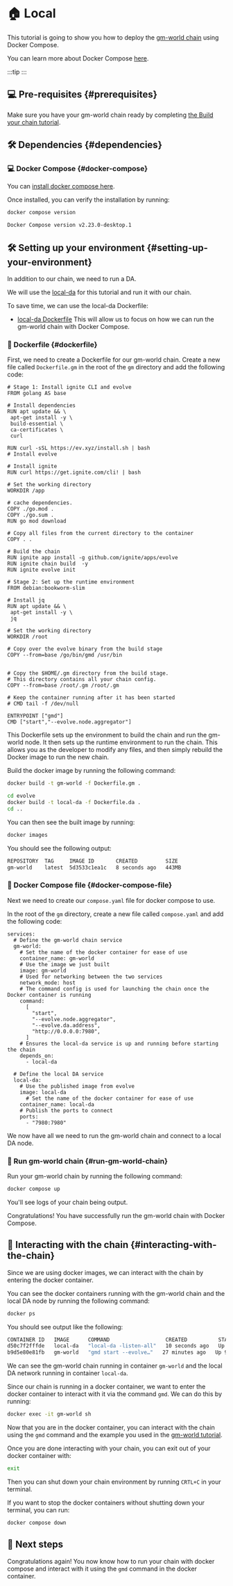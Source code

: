 # 🏠 Local

This tutorial is going to show you how to deploy the [gm-world chain](/guides/gm-world.md) using Docker Compose.

You can learn more about Docker Compose [here](https://docs.docker.com/compose/).

<!-- markdownlint-disable MD033 -->
<script setup>
import Callout from '../../.vitepress/components/callout.vue'
import constants from '../../.vitepress/constants/constants.js'
</script>

:::tip
<Callout />
:::
<!-- markdownlint-enable MD033 -->

## 💻 Pre-requisites {#prerequisites}

Make sure you have your gm-world chain ready by completing [the Build your chain tutorial](/guides/gm-world.md).

## 🛠️ Dependencies {#dependencies}

### 💻 Docker Compose {#docker-compose}

You can [install docker compose here](https://docs.docker.com/compose/install/).

Once installed, you can verify the installation by running:

```bash
docker compose version
```

```bash
Docker Compose version v2.23.0-desktop.1
```

## 🛠️ Setting up your environment {#setting-up-your-environment}

In addition to our chain, we need to run a DA.

We will use the [local-da](https://github.com/evstack/ev-node/tree/main/da/cmd/local-da) for this tutorial and run it with our chain.

To save time, we can use the local-da Dockerfile:

* [local-da Dockerfile](https://github.com/evstack/ev-node/blob/main/Dockerfile.da)
This will allow us to focus on how we can run the gm-world chain with Docker Compose.

### 🐳 Dockerfile {#dockerfile}

First, we need to create a Dockerfile for our gm-world chain. Create a new file called `Dockerfile.gm` in the root of the `gm` directory and add the following code:

```dockerfile-vue
# Stage 1: Install ignite CLI and evolve
FROM golang AS base

# Install dependencies
RUN apt update && \
 apt-get install -y \
 build-essential \
 ca-certificates \
 curl

RUN curl -sSL https://ev.xyz/install.sh | bash
# Install evolve

# Install ignite
RUN curl https://get.ignite.com/cli! | bash

# Set the working directory
WORKDIR /app

# cache dependencies.
COPY ./go.mod .
COPY ./go.sum .
RUN go mod download

# Copy all files from the current directory to the container
COPY . .

# Build the chain
RUN ignite app install -g github.com/ignite/apps/evolve
RUN ignite chain build  -y
RUN ignite evolve init

# Stage 2: Set up the runtime environment
FROM debian:bookworm-slim

# Install jq
RUN apt update && \
 apt-get install -y \
 jq

# Set the working directory
WORKDIR /root

# Copy over the evolve binary from the build stage
COPY --from=base /go/bin/gmd /usr/bin


# Copy the $HOME/.gm directory from the build stage.
# This directory contains all your chain config.
COPY --from=base /root/.gm /root/.gm

# Keep the container running after it has been started
# CMD tail -f /dev/null

ENTRYPOINT ["gmd"]
CMD ["start","--evolve.node.aggregator"]
```

This Dockerfile sets up the environment to build the chain and run the gm-world node. It then sets up the runtime environment to run the chain. This allows you as the developer to modify any files, and then simply rebuild the Docker image to run the new chain.

Build the docker image by running the following command:

```bash
docker build -t gm-world -f Dockerfile.gm .
```

```bash
cd evolve
docker build -t local-da -f Dockerfile.da .
cd ..
```

You can then see the built image by running:

```bash
docker images
```

You should see the following output:

```bash
REPOSITORY  TAG     IMAGE ID       CREATED         SIZE
gm-world    latest  5d3533c1ea1c   8 seconds ago   443MB
```

### 🐳 Docker Compose file {#docker-compose-file}

Next we need to create our `compose.yaml` file for docker compose to use.

In the root of the `gm` directory, create a new file called `compose.yaml` and add the following code:

```yml-vue
services:
  # Define the gm-world chain service
  gm-world:
    # Set the name of the docker container for ease of use
    container_name: gm-world
    # Use the image we just built
    image: gm-world
    # Used for networking between the two services
    network_mode: host
    # The command config is used for launching the chain once the Docker container is running
    command:
      [
        "start",
        "--evolve.node.aggregator",
        "--evolve.da.address",
        "http://0.0.0.0:7980",
      ]
    # Ensures the local-da service is up and running before starting the chain
    depends_on:
      - local-da

  # Define the local DA service
  local-da:
    # Use the published image from evolve
    image: local-da
      # Set the name of the docker container for ease of use
    container_name: local-da
    # Publish the ports to connect
    ports:
      - "7980:7980"

```

We now have all we need to run the gm-world chain and connect to a local DA node.

### 🚀 Run gm-world chain {#run-gm-world-chain}

Run your gm-world chain by running the following command:

```bash
docker compose up
```

You'll see logs of your chain being output.

Congratulations! You have successfully run the gm-world chain with Docker Compose.

## 🚀 Interacting with the chain {#interacting-with-the-chain}

Since we are using docker images, we can interact with the chain by entering the docker container.

You can see the docker containers running with the gm-world chain and the local DA node by running the following command:

```bash
docker ps
```

You should see output like the following:

```bash
CONTAINER ID   IMAGE      COMMAND                  CREATED          STATUS         PORTS                    NAMES
d50c7f2fffde   local-da   "local-da -listen-all"   10 seconds ago   Up 9 seconds   0.0.0.0:7980->7980/tcp   local-da
b9d5e80e81fb   gm-world   "gmd start --evolve…"   27 minutes ago   Up 9 seconds                            gm-world
```

We can see the gm-world chain running in container `gm-world` and the local DA network running in container `local-da`.

Since our chain is running in a docker container, we want to enter the docker container to interact with it via the command `gmd`. We can do this by running:

```bash
docker exec -it gm-world sh
```

Now that you are in the docker container, you can interact with the chain using the `gmd` command and the example you used in the [gm-world tutorial](/guides/gm-world.md).

Once you are done interacting with your chain, you can exit out of your docker container with:

```bash
exit
```

Then you can shut down your chain environment by running `CRTL+C` in your terminal.

If you want to stop the docker containers without shutting down your terminal, you can run:

```bash
docker compose down
```

## 🎉 Next steps

Congratulations again! You now know how to run your chain with docker compose and interact with it using the `gmd` command in the docker container.
